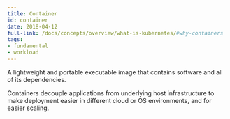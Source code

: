 ```yaml
---
title: Container
id: container
date: 2018-04-12
full-link: /docs/concepts/overview/what-is-kubernetes/#why-containers
tags:
- fundamental
- workload 
---
```

 A lightweight and portable executable image that contains software and all of its dependencies.

<!--more--> 

Containers decouple applications from underlying host infrastructure to make deployment easier in different cloud or OS environments, and for easier scaling.


